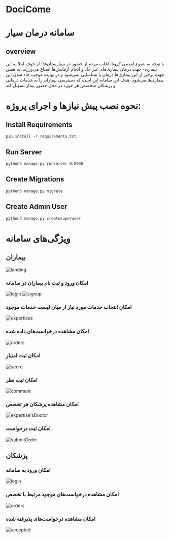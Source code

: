# DociCome

# سامانه درمان سیار

## overview    
با توجه به شیوع اپیدمی کرونا، اغلب مردم از حضور در بیمارستان‌ها -از خوف ابتلا به این بیماری- جهت درمان بیماری‌های غیر حاد و انجام آزمایش‌ها امتناع می‌ورزند. به همین جهت برخی از این بیماری‌ها درمان یا شناسایی نمی‌شود و در نهایت موجب حاد شدن این بیماری‌ها می‌شود.
هدف این سامانه این است که دسترسی بیماران را به خدمات درمانی و پزشکان متخصص هر حوزه در محل حضور بیمار تسهیل کند.

# نحوه نصب پیش نیاز‌ها و اجرای پروژه:

## Install Requirements
    pip install -r requirements.txt 

## Run Server
    python3 manage.py runserver 0:8000

## Create Migrations
    python3 manage.py migrate

## Create Admin User
    python3 manage.py createsuperuser


# ویژگی‌های سامانه

## بیماران
![landing](images/landing.png)
### امکان ورود و ثبت نام بیماران در سامانه
![login](images/login.png)
![signup](images/signup.png)
### امکان انتخاب خدمات مورد نیاز از میان لیست خدمات موجود
![expertises](images/expertises.png)
### امکان مشاهده درخواست‌های داده شده
![orders](images/orders.png)
### امکان ثبت امتیاز
![score](images/score.png)
### امکان ثبت نظر
![comment](images/comment.png)
### امکان مشاهده پزشکان هر تخصص
![expertise'sDoctor](images/expertise'sDoctor.png)
### امکان ثبت درخواست
![submitOrder](images/submitOrder.png)

## پزشکان

### امکان ورود به سامانه 
![login](images/login.png)
### امکان مشاهده درخواست‌های موجود مرتبط با تخصص
![orders](images/doctor.png)
### امکان مشاهده درخواست‌های پذیرفته شده
![accepted](images/accepted.png)
